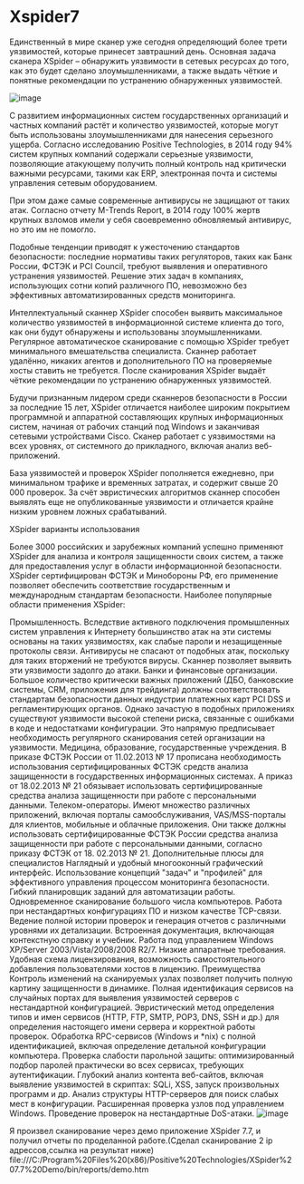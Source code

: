 # Xspider7
Единственный в мире сканер уже сегодня определяющий более трети уязвимостей, которые принесет завтрашний день. Основная задача сканера XSpider – обнаружить уязвимости в сетевых ресурсах до того, как это будет сделано злоумышленниками, а также выдать чёткие и понятные рекомендации по устранению обнаруженных уязвимостей.

![image](https://user-images.githubusercontent.com/112687503/192709582-fe03a163-799b-4f22-a923-70485ec19dd9.png)

С развитием информационных систем государственных организаций и частных компаний растёт и количество уязвимостей, которые могут быть использованы злоумышленниками для нанесения серьезного ущерба. Согласно исследованию Positive Technologies, в 2014 году 94% систем крупных компаний содержали серьезные уязвимости, позволяющие атакующему получить полный контроль над критически важными ресурсами, такими как ERP, электронная почта и системы управления сетевым оборудованием.

При этом даже самые современные антивирусы не защищают от таких атак. Согласно отчету М-Trends Report, в 2014 году 100% жертв крупных взломов имели у себя своевременно обновляемый антивирус, но это им не помогло.

Подобные тенденции приводят к ужесточению стандартов безопасности: последние нормативы таких регуляторов, таких как Банк России, ФСТЭК и PCI Council, требуют выявления и оперативного устранения уязвимостей. Решение этих задач в компаниях, использующих сотни копий различного ПО, невозможно без эффективных автоматизированных средств мониторинга.

Интеллектуальный сканнер XSpider способен выявить максимальное количество уязвимостей в информационной системе клиента до того, как они будут обнаружены и использованы злоумышленниками. Регулярное автоматическое сканирование с помощью XSpider требует минимального вмешательства специалиста. Сканнер работает удалённо, никаких агентов и дополнительного ПО на проверяемые хосты ставить не требуется. Поcле сканирования XSpider выдаёт чёткие рекомендации по устранению обнаруженных уязвимостей.

Будучи признанным лидером среди сканнеров безопасности в России за последние 15 лет, XSpider отличается наиболее широким покрытием программной и аппаратной составляющих крупных информационных систем, начиная от рабочих станций под Windows и заканчивая сетевыми устройствами Cisco. Сканер работает с уязвимостями на всех уровнях, от системного до прикладного, включая анализ веб-приложений.

База уязвимостей и проверок XSpider пополняется ежедневно, при минимальном трафике и временных затратах, и содержит свыше 20 000 проверок. За счёт эвристических алгоритмов сканнер способен выявлять еще не опубликованные уязвимости и отличается крайне низким уровнем ложных срабатываний.

XSpider варианты использования

Более 3000 российских и зарубежных компаний успешно применяют XSpider для анализа и контроля защищенности своих систем, а также для предоставления услуг в области информационной безопасности. XSpider сертифицирован ФСТЭК и Минобороны РФ, его применение позволяет обеспечить соответствие государственным и международным стандартам безопасности. Наиболее популярные области применения XSpider:

Промышленность. Вследствие активного подключения промышленных систем управления к Интернету большинство атак на эти системы основаны на таких уязвимостях, как слабые пароли и незащищенные протоколы связи. Антивирусы не спасают от подобных атак, поскольку для таких вторжений не требуются вирусы. Сканнер позволяет выявить эти уязвимости задолго до атаки.
Банки и финансовые организации. Большое количество критически важных приложений (ДБО, банковские системы, CRM, приложения для трейдинга) должны соответствовать стандартам безопасности данных индустрии платежных карт PCI DSS и регламентирующих органов. Однако зачастую в подобных приложениях существуют уязвимости высокой степени риска, связанные с ошибками в коде и недостатками конфигурации. Это напрямую предписывает необходимость регулярного сканирования сетей организации на уязвимости.
Медицина, образование, государственные учреждения. В приказе ФСТЭК России от 11.02.2013 № 17 прописана необходимость использования сертифицированных ФСТЭК средств анализа защищенности в государственных информационных системах. А приказ от 18.02.2013 № 21 обязывает использовать сертифицированные средства анализа защищенности при работе с персональными данными.
Телеком-операторы. Имеют множество различных приложений, включая порталы самообслуживания, VAS/MSS-порталы для клиентов, мобильные и облачные приложения. Они также должны использовать сертифицированные ФСТЭК России средства анализа защищенности при работе с персональными данными, согласно приказу ФСТЭК от 18. 02.2013 № 21.
Дополнительные плюсы для специалистов
Наглядный и удобный многооконный графический интерфейс.
Использование концепций "задач" и "профилей" для эффективного управления процессом мониторинга безопасности.
Гибкий планировщик заданий для автоматизации работы.
Одновременное сканирование большого числа компьютеров.
Работа при нестандартных конфигурациях ПО и низком качестве TCP-связи.
Ведение полной истории проверок и генерация отчетов с различными уровнями их детализации.
Встроенная документация, включающая контекстную справку и учебник.
Работа под управлением Windows XP/Server 2003/Vista/2008/2008 R2/7.
Низкие аппаратные требования.
Удобная схема лицензирования, возможность самостоятельного добавления пользователями хостов в лицензию.
Преимущества
Контроль изменений на сканируемых узлах позволяет получить полную картину защищенности в динамике.
Полная идентификация сервисов на случайных портах для выявления уязвимостей серверов с нестандартной конфигурацией.
Эвристический метод определения типов и имен сервисов (HTTP, FTP, SMTP, POP3, DNS, SSH и др.) для определения настоящего имени сервера и корректной работы проверок.
Обработка RPC-сервисов (Windows и *nix) с полной идентификацией, включая определение детальной конфигурации компьютера.
Проверка слабости парольной защиты: оптимизированный подбор паролей практически во всех сервисах, требующих аутентификации.
Глубокий анализ контента веб-сайтов, включая выявление уязвимостей в скриптах: SQLi, XSS, запуск произвольных программ и др.
Анализ структуры HTTP-серверов для поиск слабых мест в конфигурации.
Расширенная проверка узлов под управлением Windows.
Проведение проверок на нестандартные DoS-атаки.
![image](https://user-images.githubusercontent.com/112687503/192747266-8b5f1f0e-4aed-46fe-8f81-844b282d8129.png)


Я произвел сканирование через демо приложение XSpider 7.7, и получил отчеты по проделанной работе.(Сделал сканирование 2 ip адрессов,ссылка на результат ниже)
file:///C:/Program%20Files%20(x86)/Positive%20Technologies/XSpider%207.7%20Demo/bin/reports/demo.htm
